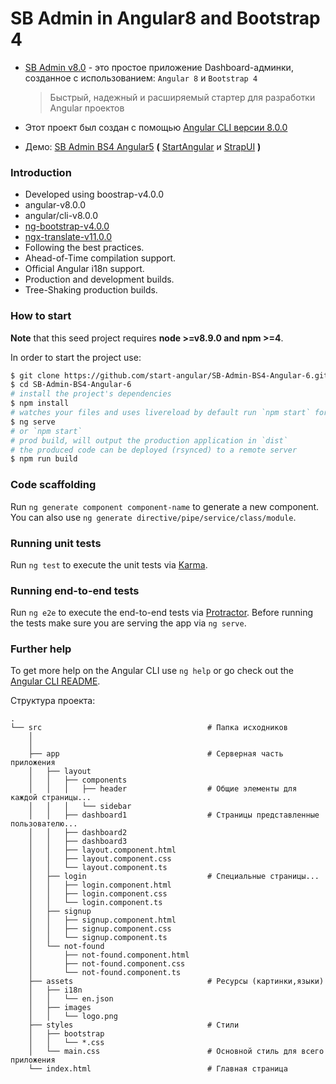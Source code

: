# SB Admin in Angular8 and Bootstrap 4

* [SB Admin v8.0](https://github.com/start-angular/SB-Admin-BS4-Angular-8) - это простое приложение Dashboard-админки, созданное с использованием: `Angular 8` и `Bootstrap 4`
  > Быстрый, надежный и расширяемый стартер для разработки Angular проектов

* Этот проект был создан с помощью [Angular CLI версии 8.0.0](https://github.com/angular/angular-cli)
* Демо: [SB Admin BS4 Angular5](http://rawgit.com/start-angular/SB-Admin-BS4-Angular-6/master/dist/) **(** [StartAngular](http://startangular.com/) и [StrapUI](http://strapui.com/) **)**


### Introduction

*   Developed using boostrap-v4.0.0
*   angular-v8.0.0
*   angular/cli-v8.0.0
*   [ng-bootstrap-v4.0.0](https://github.com/ng-bootstrap/)
*   [ngx-translate-v11.0.0](https://github.com/ngx-translate)
*   Following the best practices.
*   Ahead-of-Time compilation support.
*   Official Angular i18n support.
*   Production and development builds.
*   Tree-Shaking production builds.

### How to start

**Note** that this seed project requires **node >=v8.9.0 and npm >=4**.

In order to start the project use:

```bash
$ git clone https://github.com/start-angular/SB-Admin-BS4-Angular-6.git
$ cd SB-Admin-BS4-Angular-6
# install the project's dependencies
$ npm install
# watches your files and uses livereload by default run `npm start` for a dev server. Navigate to `http://localhost:4200/`. The app will automatically reload if you change any of the source files.
$ ng serve
# or `npm start`
# prod build, will output the production application in `dist`
# the produced code can be deployed (rsynced) to a remote server
$ npm run build
```

### Code scaffolding

Run `ng generate component component-name` to generate a new component. You can also use `ng generate directive/pipe/service/class/module`.

### Running unit tests

Run `ng test` to execute the unit tests via [Karma](https://karma-runner.github.io).

### Running end-to-end tests

Run `ng e2e` to execute the end-to-end tests via [Protractor](http://www.protractortest.org/).
Before running the tests make sure you are serving the app via `ng serve`.

### Further help

To get more help on the Angular CLI use `ng help` or go check out the [Angular CLI README](https://github.com/angular/angular-cli/blob/master/README.md).


Структура проекта:

    .
    └── src                                     # Папка исходников
        │
        │
        ├── app                                 # Серверная часть приложения
        │   ├── layout
        │   │   ├── components
        │   │   │   ├── header                  # Общие элементы для каждой страницы...
        │   │   │   └── sidebar
        │   │   ├── dashboard1                  # Страницы представленные пользователю...
        │   │   ├── dashboard2
        │   │   ├── dashboard3
        │   │   ├── layout.component.html
        │   │   ├── layout.component.css
        │   │   └── layout.component.ts
        │   ├── login                           # Специальные страницы...
        │   │   ├── login.component.html
        │   │   ├── login.component.css
        │   │   └── login.component.ts
        │   ├── signup
        │   │   ├── signup.component.html
        │   │   ├── signup.component.css
        │   │   └── signup.component.ts
        │   └── not-found
        │       ├── not-found.component.html
        │       ├── not-found.component.css
        │       └── not-found.component.ts
        ├── assets                              # Ресурсы (картинки,языки)
        │   ├── i18n
        │   │   └── en.json
        │   ├── images
        │   │   └── logo.png
        ├── styles                              # Стили
        │   ├── bootstrap
        │   │   └── *.css
        │   └── main.css                        # Основной стиль для всего приложения
        └── index.html                          # Главная страница
